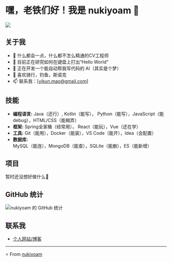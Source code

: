 # 嘿，老铁们好！我是 nukiyoam 👋

![](https://komarev.com/ghpvc/?username=nukiyoam&color=green&abbreviated=true)

## 关于我

- 🎉 什么都会一点，什么都不怎么精通的CV工程师
- 🌱 目前正在研究如何在键盘上打出“Hello World”
- 🔭 正在开发一个能自动帮我写代码的 AI（其实是个梦）
- 👯 喜欢骑行，钓鱼，斯诺克
- 📫 联系我：[yikun.mao@gmail.com]

## 技能

- **编程语言:** Java（还行）, Kotlin（能写）， Python（能写），JavaScript（能 debug），HTML/CSS（能糊弄）
- **框架:** Spring全家桶（经常用）， React（能玩），Vue（还在学）
- **工具:** Git（能用），Docker（能装），VS Code（能开），Idea（会配置）
- **数据库:** MySQL（能连），MongoDB（能查），SQLite（能删），ES（能新增）

## 项目

暂时还没想好做什么🤔

## GitHub 统计

![nukiyoam 的 GitHub 统计](https://github-readme-stats.vercel.app/api?username=nukiyoam&show_icons=true&theme=radical)

## 联系我

- [个人网站/博客](你的个人网站或博客链接)

---

⭐️ From [nukiyoam](https://github.com/nukiyoam)
